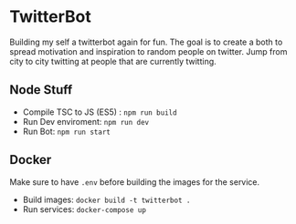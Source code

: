 # TwitterBot

Building my self a twitterbot again for fun. The goal is to create a both to spread motivation and inspiration to random people on twitter. Jump from city to city twitting at people that are currently twitting.

## Node Stuff

- Compile TSC to JS (ES5) : `npm run build`
- Run Dev enviroment: `npm run dev`
- Run Bot: `npm run start`

## Docker

Make sure to have `.env` before building the images for the service.

- Build images: `docker build -t twitterbot .`
- Run services: `docker-compose up`
